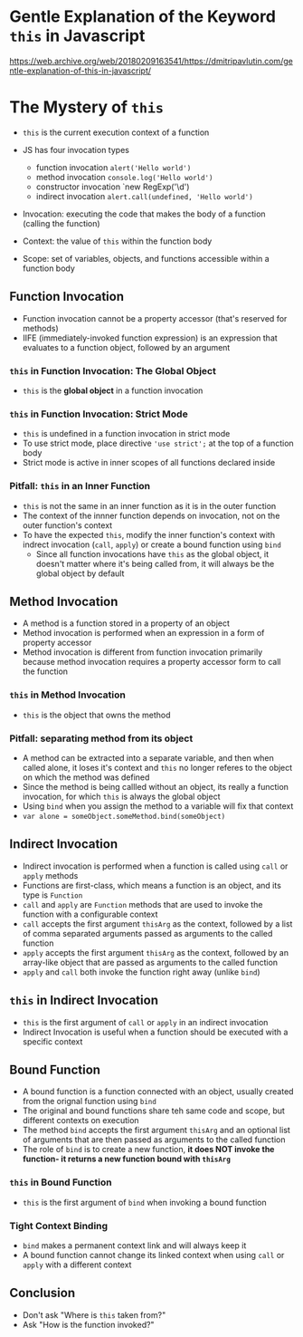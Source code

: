 # Gentle Explanation of the Keyword `this` in Javascript
https://web.archive.org/web/20180209163541/https://dmitripavlutin.com/gentle-explanation-of-this-in-javascript/

# The Mystery of `this`
- `this` is the current execution context of a function
- JS has four invocation types
  - function invocation `alert('Hello world')`
  - method invocation  `console.log('Hello world')`
  - constructor invocation `new RegExp('\\d')
  - indirect invocation `alert.call(undefined, 'Hello world')`

- Invocation: executing the code that makes the body of a function (calling the function)
- Context: the value of `this` within the function body
- Scope: set of variables, objects, and functions accessible within a function body

## Function Invocation
- Function invocation cannot be a property accessor (that's reserved for methods)
- IIFE (immediately-invoked function expression) is an expression that evaluates to a function object, followed by an argument
### `this` in Function Invocation: The Global Object
- `this` is the **global object** in a function invocation
###  `this` in Function Invocation: Strict Mode
- `this` is undefined in a function invocation in strict mode
- To use strict mode, place directive `'use strict';` at the top of a function body
- Strict mode is active in inner scopes of all functions declared inside
### Pitfall: `this` in an Inner Function
-  `this` is not the same in an inner function as it is in the outer function
- The context of the innner function depends on invocation, not on the outer function's context
- To have the expected `this`, modify the inner function's context with indrect invocation (`call`, `apply`) or create a bound function using `bind`
  - Since all function invocations have `this` as the global object, it doesn't matter where it's being called from, it will always be the global object by default

## Method Invocation
- A method is a function stored in a property of an object
- Method invocation is performed when an expression in a form of property accessor
- Method invocation is different from function invocation primarily because method invocation requires a property accessor form to call the function
### `this` in Method Invocation
- `this` is the object that owns the method
### Pitfall: separating method from its object
- A method can be extracted into a separate variable, and then when called alone, it loses it's context and `this` no longer referes to the object on which the method was defined
- Since the method is being callled without an object, its really a function invocation, for which `this` is always the global object
- Using `bind` when you assign the method to a variable will fix that context
- `var alone = someObject.someMethod.bind(someObject)`

## Indirect Invocation
- Indirect invocation is performed when a function is called using `call` or `apply` methods
- Functions are first-class, which means a function is an object, and its type is `Function`
- `call` and `apply` are `Function` methods that are used to invoke the function with a configurable context
- `call` accepts the first argument `thisArg` as the context, followed by a list of comma separated arguments passed as arguments to the called function
- `apply` accepts the first argument `thisArg` as the context, followed by an array-like object that are passed as arguments to the called function
- `apply` and `call` both invoke the function right away (unlike `bind`)
## `this` in Indirect Invocation
- `this` is the first argument of `call` or `apply` in an indirect invocation
- Indirect Invocation is useful when a function should be executed with a specific context

## Bound Function
- A bound function is a function connected with an object, usually created from the orignal function using `bind`
- The original and bound functions share teh same code and scope, but different contexts on execution
- The method `bind` accepts the first argument `thisArg` and an optional list of arguments that are then passed as arguments to the called function
- The role of `bind` is to create a new function, **it does NOT invoke the function- it returns a new function bound with `thisArg`**
### `this` in Bound Function
- `this` is the first argument of `bind` when invoking a bound function
### Tight Context Binding
- `bind` makes a permanent context link and will always keep it
- A bound function cannot change its linked context when using `call` or `apply` with a different context

## Conclusion
- Don't ask "Where is `this` taken from?"
- Ask "How is the function invoked?"